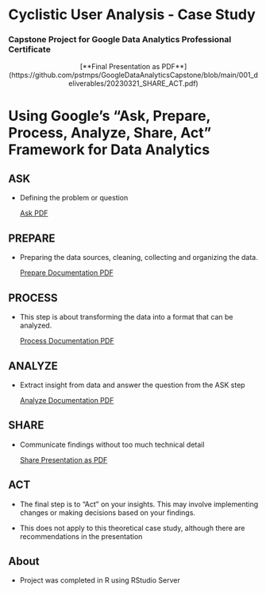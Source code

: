 # Cyclistic User Analysis - Case Study
### Capstone Project for Google Data Analytics Professional Certificate

<div align="center">
  [**Final Presentation as PDF**](https://github.com/pstmps/GoogleDataAnalyticsCapstone/blob/main/001_deliverables/20230321_SHARE_ACT.pdf)
</div>
  
# Using Google’s “Ask, Prepare, Process, Analyze, Share, Act” Framework for Data Analytics

## ASK

- Defining the problem or question

  [Ask PDF](https://github.com/pstmps/GoogleDataAnalyticsCapstone/blob/main/001_deliverables/20230301_ASK_business_task.pdf)

## PREPARE

- Preparing the data sources, cleaning, collecting and organizing the data.

  [Prepare Documentation PDF](https://github.com/pstmps/GoogleDataAnalyticsCapstone/blob/main/001_deliverables/20230301_PREPARE_data_sources.pdf)

## PROCESS

- This step is about transforming the data into a format that can be analyzed.

  [Process Documentation PDF](https://github.com/pstmps/GoogleDataAnalyticsCapstone/blob/main/001_deliverables/20230310_PROCESS.pdf)

## ANALYZE

- Extract insight from data and answer the question from the ASK step

  [Analyze Documentation PDF](https://github.com/pstmps/GoogleDataAnalyticsCapstone/blob/main/001_deliverables/20230321_ANALYZE_summary.pdf)

## SHARE

- Communicate findings without too much technical detail

  [Share Presentation as PDF](https://github.com/pstmps/GoogleDataAnalyticsCapstone/blob/main/001_deliverables/20230321_SHARE_ACT.pdf)

## ACT

- The final step is to “Act” on your insights. This may involve implementing changes or making decisions based on your findings.

- This does not apply to this theoretical case study, although there are recommendations in the presentation
  
## About

- Project was completed in R using RStudio Server
